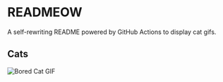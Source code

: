 # READMEOW

A self-rewriting README powered by GitHub Actions to display cat gifs.

## Cats

![Bored Cat GIF](https://media4.giphy.com/media/mlvseq9yvZhba/200.gif?cid=9acd02da4uc8629pyonk1m4rje7yy1r32htleq5999d013x0&ep=v1_gifs_search&rid=200.gif&ct=g)
